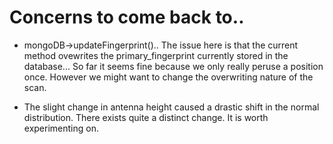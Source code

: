 # Concerns to come back to.. 

- mongoDB->updateFingerprint()..
    The issue here is that the current method ovewrites the primary_fingerprint currently stored in the database... So far it seems fine because we only really peruse a position once. However we might want to change the overwriting nature of the scan.

- The slight change in antenna height caused a drastic shift in the normal distribution. There exists quite a distinct change. It is worth experimenting on.